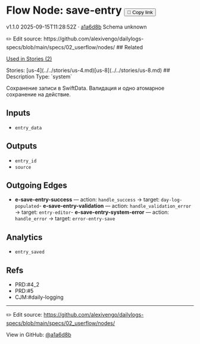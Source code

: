 
# Flow Node: save-entry <button class="copy-link" aria-label="Copy page link" onclick="window.spechubCopyLink && window.spechubCopyLink()">🔗 Copy link</button>

<p class="badges">
  <span class="badge version">v1.1.0</span>
  <span class="badge build">2025-09-15T11:28:52Z · <a href="https://github.com/alexivengo/dailylogs-specs/commits/main" target="_blank" rel="noopener" class="sha">a1a6d8b</a></span>
  <span class="badge schema unknown">Schema unknown</span>
</p>
✏️ Edit source: https://github.com/alexivengo/dailylogs-specs/blob/main/specs/02_userflow/nodes/
## Related
<p>
  <span class="chip">
    <a href="../stories/index.md#?flow=save-entry">Used in Stories (2)</a>
  </span>
</p>
Stories:
<span class="chip">[us-4](../../stories/us-4.md)</span><span class="chip">[us-8](../../stories/us-8.md)</span>
## Description
Type: `system`

Сохранение записи в SwiftData. Валидация и одно атомарное сохранение на действие.

## Inputs
- `entry_data`

## Outputs
- `entry_id`
- `source`

## Outgoing Edges
- **e-save-entry-success** — action: `handle_success` → target: `day-log-populated`- **e-save-entry-validation** — action: `handle_validation_error` → target: `entry-editor`- **e-save-entry-system-error** — action: `handle_error` → target: `error-entry-save`

## Analytics
- `entry_saved`

## Refs
- PRD:#4_2
- PRD:#5
- CJM:#daily-logging

---
✏️ Edit source: https://github.com/alexivengo/dailylogs-specs/blob/main/specs/02_userflow/nodes/

<p class="page-meta">
  View in GitHub: <a href="https://github.com/alexivengo/dailylogs-specs/commit/a1a6d8b" target="_blank" rel="noopener">@a1a6d8b</a></p>